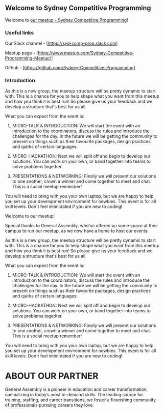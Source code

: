 ## Welcome to Sydney Competitive Programming

Welcome to [our meetup - Sydney Competitive Programming](https://www.meetup.com/Sydney-Competitive-Programming-Meetup/)!

### Useful links

Our Slack channel - [https://syd-comp-prog.slack.com]

Meetup page - [https://www.meetup.com/Sydney-Competitive-Programming-Meetup/]

Github - [https://github.com/Sydney-Competitive-Programming]


### Introduction
As this is a new group, the meetup structure will be pretty dynamic to start with. This is a chance for you to help shape what you want from this meetup and how you think it is best run! So please give us your feedback and we develop a structure that's best for us all.

What you can expect from the event is:

1. MICRO-TALK & INTRODUCTION: We will start the event with an introduction to the coordinators, discuss the rules and introduce the challenges for the day. In the future we will be getting the community to present on things such as their favourite packages, design practices and quirks of certain languages.

2. MICRO-HACKATHON: Next we will split off and begin to develop our solutions. You can work on your own, or band together into teams to solve problems together.

3. PRESENTATIONS & NETWORKING: Finally we will present our solutions to one another, crown a winner and come together to meet and chat. This is a social meetup remember!

You will need to bring with you your own laptop, but we are happy to help you set up your development environment for newbies. This event is for all skill levels. Don't feel intimidated if you are new to coding!

Welcome to our meetup!

Special thanks to General Assembly, who've offered up some space at their campus to run our meetup, as we now have a home to host our events.

As this is a new group, the meetup structure will be pretty dynamic to start with. This is a chance for you to help shape what you want from this meetup and how you think it is best run! So please give us your feedback and we develop a structure that's best for us all.

What you can expect from the event is:

1. MICRO-TALK & INTRODUCTION: We will start the event with an introduction to the coordinators, discuss the rules and introduce the challenges for the day. In the future we will be getting the community to present on things such as their favourite packages, design practices and quirks of certain languages.

2. MICRO-HACKATHON: Next we will split off and begin to develop our solutions. You can work on your own, or band together into teams to solve problems together.

3. PRESENTATIONS & NETWORKING: Finally we will present our solutions to one another, crown a winner and come together to meet and chat. This is a social meetup remember!

You will need to bring with you your own laptop, but we are happy to help you set up your development environment for newbies. This event is for all skill levels. Don't feel intimidated if you are new to coding!





ABOUT OUR PARTNER
========================

General Assembly is a pioneer in education and career transformation, specializing in today’s most in-demand skills. The leading source for training, staffing, and career transitions, we foster a flourishing community of professionals pursuing careers they love.
